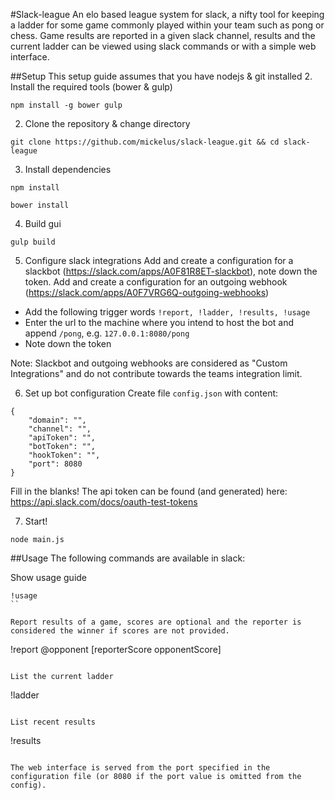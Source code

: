 #Slack-league
An elo based league system for slack, a nifty tool for keeping a ladder for some game commonly played within your team such as pong or chess. 
Game results are reported in a given slack channel, results and the current ladder can be viewed using slack commands or with a simple web interface.

##Setup
This setup guide assumes that you have nodejs & git installed
2. Install the required tools (bower & gulp)
```
npm install -g bower gulp
```
2. Clone the repository & change directory
```
git clone https://github.com/mickelus/slack-league.git && cd slack-league
```
3. Install dependencies
```
npm install
```
```
bower install
```
4. Build gui
```
gulp build
```
5. Configure slack integrations
Add and create a configuration for a slackbot (https://slack.com/apps/A0F81R8ET-slackbot), note down the token.
Add and create a configuration for an outgoing webhook (https://slack.com/apps/A0F7VRG6Q-outgoing-webhooks)
* Add the following trigger words `!report, !ladder, !results, !usage`
* Enter the url to the machine where you intend to host the bot and append `/pong`, e.g. `127.0.0.1:8080/pong`
* Note down the token

Note: Slackbot and outgoing webhooks are considered as "Custom Integrations" and do not contribute towards the teams integration limit.

6. Set up bot configuration
Create file `config.json` with content:
```
{
    "domain": "",
    "channel": "",
    "apiToken": "",
    "botToken": "",
    "hookToken": "",
    "port": 8080
}
```
Fill in the blanks!
The api token can be found (and generated) here: https://api.slack.com/docs/oauth-test-tokens

7. Start!
```
node main.js
```

##Usage
The following commands are available in slack:

Show usage guide
```
!usage
``

Report results of a game, scores are optional and the reporter is considered the winner if scores are not provided.
```
!report @opponent [reporterScore opponentScore]
```

List the current ladder
```
!ladder
```

List recent results
```
!results
```

The web interface is served from the port specified in the configuration file (or 8080 if the port value is omitted from the config).